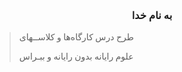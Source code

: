 <div style="font-family: Vazir">
<h3 align="center">
    به نام خدا
</h3>


> طرح درس کارگاه‌ها و کلاســهای 
>
> علوم رایانه بدون رایانه و ببـراس


</div>